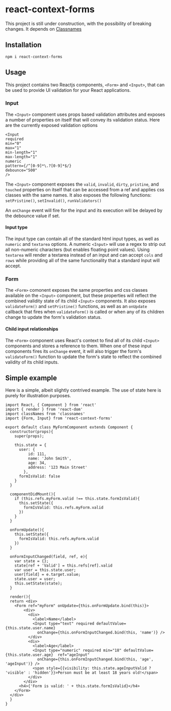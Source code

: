 # react-context-forms

This project is still under construction, with the possibility of breaking changes. It depends on [Classnames](https://github.com/JedWatson/classnames)

## Installation

`npm i react-context-forms`


## Usage

This project contains two Reactjs components, `<Form>` and `<Input>`, that can be used to provide UI validation for your React applications.

### Input

The `<Input>` component uses props based validation attributes and exposes a number of properties on itself that will convey its validation status. Here are the currently exposed validation options

```
<Input 
required
min="0" 
max="1" 
min-length="1" 
max-length="1"
numeric
pattern={/^[0-9]*\.?[0-9]*$/}
debounce="500"
/>
```

The `<Input>` component exposes the `valid`, `invalid`, `dirty`, `pristine`, and `touched` properties on itself that can be accessed from a ref and applies css classes with the same names. It also exposes the following functions: `setPristine()`, `setInvalid()`, `runValidators()`

An `onChange` event will fire for the input and its execution will be delayed by the debounce value if set.

#### Input type

The input type can contain all of the standard html input types, as well as `numeric` and `textarea` options. A numeric `<Input>` will use a regex to strip out all non-numeric characters (but enables floating point values). Using `textarea` will render a textarea instead of an input and can accept `cols` and `rows` while providing all of the same functionality that a standard input will accept.



### Form

The `<Form>` comonent exposes the same properties and css classes available on the `<Input>` component, but these properties will reflect the combined validity state of its child `<Input>` components. It also exposes `validateForm()` and `setPristine()` functions, as well as an `onUpdate` callback that fires when `validateForm()` is called or when any of its children change to update the form's validation status.

#### Child input relationships

The `<Form>` component uses React's context to find all of its child `<Input>` components and stores a reference to them. When one of these input components fires its `onChange` event, it will also trigger the form's `validateForm()` function to update the form's state to reflect the combined validity of its child inputs.


## Simple example

Here is a simple, albeit slightly contrived example. The use of state here is purely for illustration purposes.

```
import React, { Component } from 'react'
import { render } from 'react-dom'
import classNames from 'classnames'
import {Form, Input} from 'react-context-forms'

export default class MyFormComponent extends Component {
  constructor(props){
    super(props);

    this.state = {
      user: {
          id: 111,
          name: 'John Smith',
          age: 34,
          address: '123 Main Street'
        },
      formIsValid: false
    }
  }

  componentDidMount(){
    if (this.refs.myForm.valid !== this.state.formIsValid){
      this.setState({
        formIsValid: this.refs.myForm.valid
      })
    }
  }

  onFormUpdate(){
    this.setState({
      formIsValid: this.refs.myForm.valid
    })
  }

  onFormInputChanged(field, ref, e){
    var state = {};
    state[ref + 'Valid'] = this.refs[ref].valid
    var user = this.state.user;
    user[field] = e.target.value;
    state.user = user;
    this.setState(state);
  }

  render(){
  return <div>
    <Form ref="myForm" onUpdate={this.onFormUpdate.bind(this)}>
        <div>
          <div>
            <label>Name</label>
            <Input type="text" required defaultValue={this.state.user.name}
              onChange={this.onFormInputChanged.bind(this, 'name')} />
          </div>
          <div>
            <label>Age</label>
            <Input type="numeric" required min="18" defaultValue={this.state.user.age}  ref="ageInput"
              onChange={this.onFormInputChanged.bind(this, 'age', 'ageInput')} />
            <span style={{visibility: this.state.ageInputValid ? 'visible' : 'hidden'}}>Person must be at least 18 years old!</span>
          </div>
        </div>
      <h4>{'Form is valid: ' + this.state.formIsValid}</h4>
    </Form>
  </div>
  }
}

```
